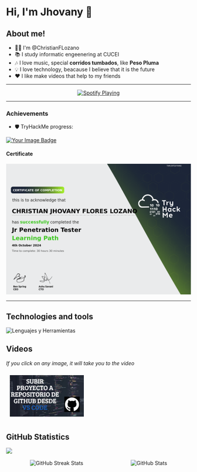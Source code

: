 # Hi, I'm Jhovany 👋

## About me!  
- 👨‍💻 I'm @ChristianFLozano  
- 📚 I study informatic engeenering at CUCEI  
- 🎶 I love music, special **corridos tumbados**, like **Peso Pluma**  
- 💡 I love technology, beacause I believe that it is the future  
-  ❤ I like make videos that help to my friends


----

<div align="center">
  <a href="https://spotify-github-profile.kittinanx.com/api/view?uid=31r573ukk5uugd5q66b2bnkqmxai&redirect=true">
    <img src="https://spotify-github-profile.kittinanx.com/api/view?uid=31r573ukk5uugd5q66b2bnkqmxai&cover_image=true&theme=default&show_offline=false&background_color=121212&interchange=false" alt="Spotify Playing"/>
  </a>
</div>

----

### Achievements  
- 🛡️ TryHackMe progress:  
<a href="https://tryhackme.com/r/p/christian.flores" target="_blank">
  <img src="https://tryhackme-badges.s3.amazonaws.com/christian.flores.png" alt="Your Image Badge" width=400 />
</a>

#### Certificate
<a href="https://tryhackme-certificates.s3-eu-west-1.amazonaws.com/THM-E9TQVYIHM2.png" target="_blank">
    <img  src="./images/THM-E9TQVYIHM2.png" width=700 />
</a>

---


## Technologies and tools  
![Lenguajes y Herramientas](https://skillicons.dev/icons?i=tailwind,js,react,git,github,linux)


## Videos
*If you click on any image, it will take you to the video*
<div style="display: flex; flex-wrap:wrap;  justify-content: space-around;">
<a href="https://youtu.be/yJIszNXLZRk?si=Qb5J9ZcNJD7rh4Ip" target="_blank">
<img src="./images/Portada.png" alt="SubirRepositorio" style="max-width: 40%; height: auto; margin: 10px;"/>
</a>
</div>

## GitHub Statistics  

![](https://komarev.com/ghpvc/?username=ChristianFLozano&style=for-the-badge)

<div style="display: flex; justify-content: space-around;">
  <picture>
    <source media="(prefers-color-scheme: dark)" srcset="https://streak-stats.demolab.com?user=ChristianFLozano&theme=dark" />
    <img src="https://streak-stats.demolab.com?user=ChristianFLozano&theme=default" style="max-width: 300px; height: auto;" alt="GitHub Streak Stats" />
  </picture>

  <picture>
    <source media="(prefers-color-scheme: dark)" srcset="https://github-readme-stats.vercel.app/api?username=ChristianFLozano&show_icons=true&theme=dark" />
    <source media="(prefers-color-scheme: light), (prefers-color-scheme: no-preference)" srcset="https://github-readme-stats.vercel.app/api?username=ChristianFLozano&show_icons=true" />
    <img src="https://github-readme-stats.vercel.app/api?username=ChristianFLozano&show_icons=true" style="max-width: 300px; height: auto;" alt="GitHub Stats" />
  </picture>
</div>



<!---
ChristianFLozano/ChristianFLozano is a ✨ special ✨ repository because its `README.md` (this file) appears on your GitHub profile.
You can click the Preview link to take a look at your changes.
--->
